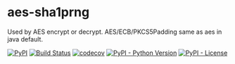 # aes-sha1prng
Used by AES encrypt or decrypt.  AES/ECB/PKCS5Padding  same as aes in java default.

[![PyPI](https://img.shields.io/pypi/v/aes-sha1prng.svg)](https://pypi.org/project/aes-sha1prng)
[![Build Status](https://travis-ci.com/Bob-Du/aes-sha1prng.svg?branch=master)](https://travis-ci.com/Bob-Du/aes-sha1prng)
[![codecov](https://codecov.io/gh/Bob-Du/aes-sha1prng/branch/master/graph/badge.svg)](https://codecov.io/gh/Bob-Du/aes-sha1prng)
[![PyPI - Python Version](https://img.shields.io/pypi/pyversions/aes-sha1prng.svg?logo=python&logoColor=%23eee)](https://pypi.org/project/aes-sha1prng)
[![PyPI - License](https://img.shields.io/pypi/l/aes-sha1prng.svg)](https://pypi.org/project/aes-sha1prng)
